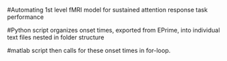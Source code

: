 #Automating 1st level fMRI model for sustained attention response task performance

#Python script organizes onset times, exported from EPrime, into individual text files nested in folder structure

#matlab script then calls for these onset times in for-loop.
